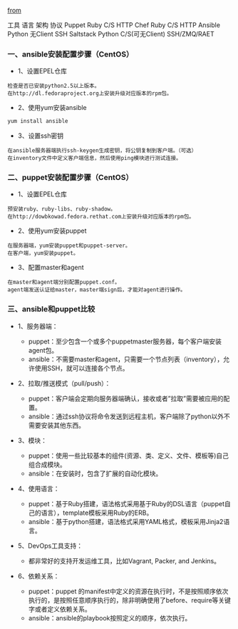 
[from](https://blog.csdn.net/wn_hello/article/details/52130573)

工具	        语言	    架构	            协议
Puppet	    Ruby	C/S	            HTTP
Chef	    Ruby	C/S	            HTTP
Ansible	    Python	无Client	    SSH
Saltstack	Python	C/S(可无Client)	SSH/ZMQ/RAET


### 一、ansible安装配置步骤（CentOS）
- 1、设置EPEL仓库
```
检查是否已安装python2.5以上版本。
在http://dl.fedoraproject.org上安装升级对应版本的rpm包。
```

- 2、使用yum安装ansible
```bash
yum install ansible
```

- 3、设置ssh密钥
```
在ansible服务器端执行ssh-keygen生成密钥，将公钥复制到客户端。（可选）
在inventory文件中定义客户端信息，然后使用ping模块进行测试连接。
```

### 二、puppet安装配置步骤（CentOS）
- 1、设置EPEL仓库
```
预安装ruby、ruby-libs、ruby-shadow。
在http://dowbkowad.fedora.rethat.com上安装升级对应版本的rpm包。
```

- 2、使用yum安装puppet
```
在服务器端，yum安装puppet和puppet-server。
在客户端，yum安装puppet。
```

- 3、配置master和agent
```
在master和agent端分别配置puppet.conf。
agent端发送认证给master，master端sign后，才能对agent进行操作。
```

### 三、ansible和puppet比较
- 1、服务器端：
    - puppet：至少包含一个或多个puppetmaster服务器，每个客户端安装agent包。
    - ansible：不需要master和agent，只需要一个节点列表（inventory），允许使用SSH，就可以连接各个节点。

- 2、拉取/推送模式（pull/push）：
    - puppet：客户端会定期向服务器端确认，接收或者”拉取”需要被应用的配置。
    - ansible：通过ssh协议将命令发送到远程主机，客户端除了python以外不需要安装其他东西。

- 3、模块：
    - puppet：使用一些比较基本的组件(资源、类、定义、文件、模板等)自己组合成模块。
    - ansible：在安装时，包含了扩展的自动化模块。

- 4、使用语言：
    - puppet：基于Ruby搭建，语法格式采用基于Ruby的DSL语言（puppet自己的语言），template模板采用Ruby的ERB。
    - ansible：基于python搭建，语法格式采用YAML格式，模板采用Jinja2语言。

- 5、DevOps工具支持：
    - 都非常好的支持开发运维工具，比如Vagrant, Packer, and Jenkins。

- 6、依赖关系：
    - puppet：puppet 的manifest中定义的资源在执行时，不是按照顺序依次执行的，是按照任意顺序执行的，除非明确使用了before、require等关键字或者定义依赖关系。
    - ansible：ansible的playbook按照定义的顺序，依次执行。


